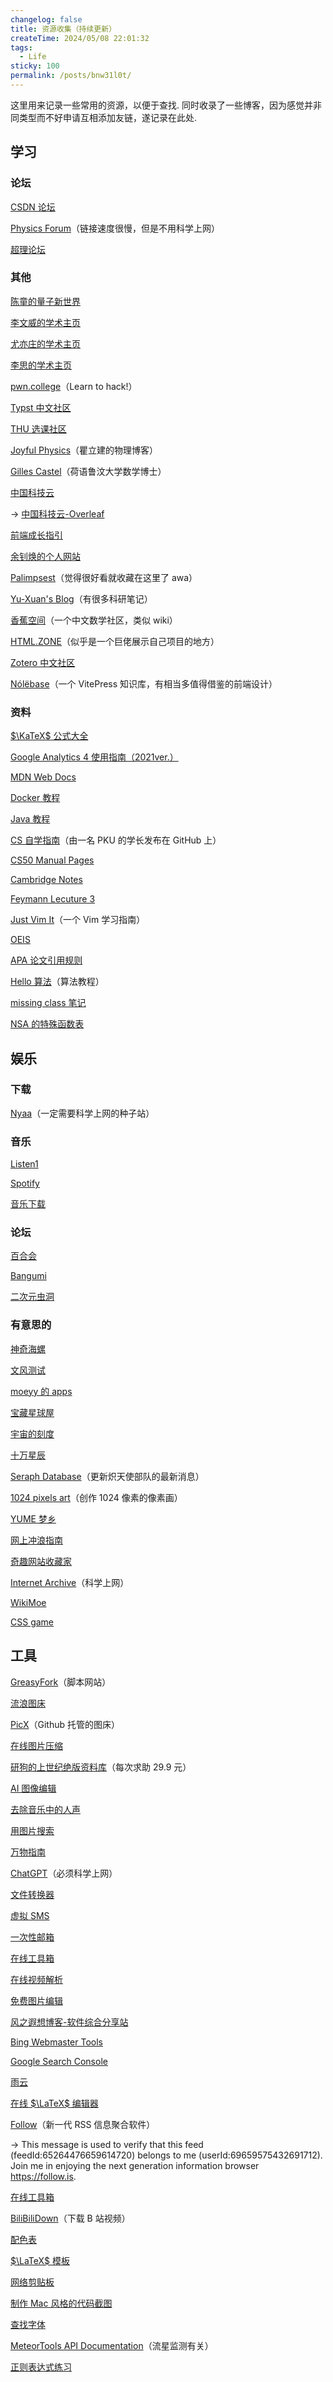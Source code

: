 ```yaml
---
changelog: false
title: 资源收集（持续更新）
createTime: 2024/05/08 22:01:32
tags:
  - Life
sticky: 100
permalink: /posts/bnw31l0t/
---
```


这里用来记录一些常用的资源，以便于查找. 同时收录了一些博客，因为感觉并非同类型而不好申请互相添加友链，遂记录在此处.

## 学习

### 论坛

[CSDN 论坛](https://www.csdn.net/)

[Physics Forum](https://www.physicsforums.com/)（链接速度很慢，但是不用科学上网）

[超理论坛](https://chaoli.club/index.php/)

### 其他

[陈童的量子新世界](https://newquanta.com/)

[李文威的学术主页](https://www.wwli.asia/index.php/zh/)

[尤亦庄的学术主页](https://everettyou.github.io/)

[李思的学术主页](https://sili-math.github.io/)

[pwn.college](https://pwn.college/)（Learn to hack!）

[Typst 中文社区](https://typst.cn/#/)

[THU 选课社区](https://yourschool.cc/thucourse)

[Joyful Physics](https://joyfulphysics.net/)（瞿立建的物理博客）

[Gilles Castel](https://castel.dev/)（荷语鲁汶大学数学博士）

[中国科技云](https://passport.escience.cn/login)

$\longrightarrow$ [中国科技云-Overleaf](https://www.cstcloud.cn/resources/452)

[前端成长指引](https://lyxdream.github.io/)

[余钊焕的个人网站](https://yzhxxzxy.github.io/cn/index.html)

[Palimpsest](https://zentree.github.io/#main)（觉得很好看就收藏在这里了 awa）

[Yu-Xuan's Blog](https://yxli8023.github.io/)（有很多科研笔记）

[香蕉空间](https://www.bananaspace.org/wiki/%E9%A6%96%E9%A1%B5)（一个中文数学社区，类似 wiki）

[HTML.ZONE](https://html.zone/)（似乎是一个巨佬展示自己项目的地方）

[Zotero 中文社区](https://zotero-chinese.github.io/)

[Nólëbase](https://nolebase.ayaka.io/zh-CN/)（一个 VitePress 知识库，有相当多值得借鉴的前端设计）

### 资料

[$\KaTeX$ 公式大全](https://www.luogu.com.cn/article/4a81e2tt)

[Google Analytics 4 使用指南（2021ver.）](https://ahrefs.com/blog/zh/how-to-use-google-analytics/)

[MDN Web Docs](https://developer.mozilla.org/zh-CN/)

[Docker 教程](https://docker.easydoc.net/doc/81170005/cCewZWoN/lTKfePfP)

[Java 教程](https://liaoxuefeng.com/books/java/introduction/)

[CS 自学指南](https://csdiy.wiki/)（由一名 PKU 的学长发布在 GitHub 上）

[CS50 Manual Pages](https://manual.cs50.io/)

[Cambridge Notes](https://dec41.user.srcf.net/notes/)

[Feymann Lecuture 3](https://legendsland.github.io/res/res/physics/people/1918%20Feynman.%E8%B4%B9%E6%9B%BC/The%20Feynman%20Lectures%20on%20Physics.%E8%B4%B9%E6%9B%BC%E7%89%A9%E7%90%86%E5%AD%A6%E8%AE%B2%E4%B9%893.Feynman.html#:~:text=%E3%80%8A%E8%B4%B9%E6%9B%BC%E7%89%A9%E7%90%86%E5%AD%A6%E8%AE%B2%E4%B9%89%E3%80%8B%E4%BB%8E)

[Just Vim It](https://vim.nauxscript.com/)（一个 Vim 学习指南）

[OEIS](https://oeis.org/)

[APA 论文引用规则](https://apastyle.apa.org/style-grammar-guidelines/citations/basic-principles/author-date)

[Hello 算法](https://www.hello-algo.com/)（算法教程）

[missing class 笔记](https://www.criwits.top/missing/)

[NSA 的特殊函数表](https://dlmf.nist.gov/)

## 娱乐

### 下载

[Nyaa](https://nyaa.si/)（一定需要科学上网的种子站）

### 音乐

[Listen1](https://listen1.github.io/listen1/)

[Spotify](https://open.spotify.com/)

[音乐下载](https://yams.tf/)

### 论坛

[百合会](https://bbs.yamibo.com/)

[Bangumi](https://bgm.tv/)

[二次元虫洞](http://2cycd.com/)

### 有意思的

[神奇海螺](https://lab.magiconch.com/)

[文风测试](https://testurtext.us/)

[moeyy 的 apps](https://moeyy.cn/app)

[宝藏星球屋](https://cbge.top/)

[宇宙的刻度](https://htwins.net/scale2/)

[十万星辰](https://stars.chromeexperiments.com/)

[Seraph Database](https://hbr.quest/)（更新炽天使部队的最新消息）

[1024 pixels art](https://1024pixels.art/)（创作 1024 像素的像素画）

[YUME 梦乡](http://yume.ly/)

[网上冲浪指南](https://zeeko.dev/)

[奇趣网站收藏家](https://fuun.fun/)

[Internet Archive](https://archive.org/)（科学上网）

[WikiMoe](https://www.wikimoe.com/)

[CSS game](https://codingfantasy.com/)

## 工具

[GreasyFork](https://greasyfork.org/zh-CN#google_vignette)（脚本网站）

[流浪图床](https://p.sda1.dev/)

[PicX](https://picx.xpoet.cn/)（Github 托管的图床）

[在线图片压缩](https://docsmall.com/image-compress)

[研狗的上世纪绝版资料库](https://mtoou.info/jueban/qiuzhu/so/)（每次求助 29.9 元）

[AI 图像编辑](https://www.iloveimg.com/zh-cn)

[去除音乐中的人声](https://vocalremover.org/)

[用图片搜索](https://saucenao.com/)

[万物指南](https://zh.wikihow.com/%E9%A6%96%E9%A1%B5)

[ChatGPT](https://chatgpt.com/)（必须科学上网）

[文件转换器](https://convertio.co/zh/)

[虚拟 SMS](https://sms-activate.io/cn/download-app)

[一次性邮箱](https://m.kuku.lu/cn.php)

[在线工具箱](https://tools.fun/)

[在线视频解析](https://pv.vlogdownloader.com/)

[免费图片编辑](https://www.fotor.com/cn/)

[风之遐想博客-软件综合分享站](https://www.fzxx.xyz/)

[Bing Webmaster Tools](https://www.bing.com/webmasters)

[Google Search Console](https://search.google.com/search-console)

[雨云](https://app.rainyun.com)

[在线 $\LaTeX$ 编辑器](https://www.latexlive.com/)

[Follow](https://follow.is/)（新一代 RSS 信息聚合软件）

$\longrightarrow$ This message is used to verify that this feed (feedId:65264476659614720) belongs to me (userId:69659575432691712). Join me in enjoying the next generation information browser https://follow.is.

[在线工具箱](https://tool.lu/)

[BiliBiliDown](https://zhouql.vip/bilibili/)（下载 B 站视频）

[配色表](https://www.peisebiao.com/)

[$\LaTeX$ 模板](https://www.latextemplates.com/)

[网络剪贴板](https://netcut.cn/)

[制作 Mac 风格的代码截图](https://carbon.now.sh/?bg=rgba%28171%2C+184%2C+195%2C+1%29&t=seti&wt=none&l=auto&width=680&ds=true&dsyoff=20px&dsblur=68px&wc=true&wa=true&pv=56px&ph=56px&ln=false&fl=1&fm=Hack&fs=14px&lh=133%25&si=false&es=2x&wm=false)

[查找字体](https://www.fontsquirrel.com/matcherator)

[MeteorTools API Documentation](https://markmac99.github.io/MeteorTools/meteortools.html)（流星监测有关）

[正则表达式练习](https://regex101.com/)
